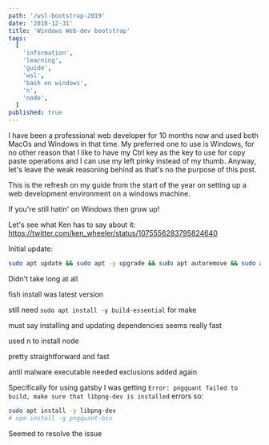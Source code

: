 ```yaml
---
path: '/wsl-bootstrap-2019'
date: '2018-12-31'
title: 'Windows Web-dev bootstrap'
tags:
  [
    'information',
    'learning',
    'guide',
    'wsl',
    'bash on windows',
    'n',
    'node',
  ]
published: true
---
```


I have been a professional web developer for 10 months now and used
both MacOs and Windows in that time. My preferred one to use is
Windows, for no other reason that I like to have my Ctrl key as the
key to use for copy paste operations and I can use my left pinky
instead of my thumb. Anyway, let's leave the weak reasoning behind as
that's no the purpose of this post.

This is the refresh on my guide from the start of the year on setting
up a web development environment on a windows machine.

If you're still hatin' on Windows then grow up!

Let's see what Ken has to say about it:
https://twitter.com/ken_wheeler/status/1075556283795824640

Initial update:

```sh
sudo apt update && sudo apt -y upgrade && sudo apt autoremove && sudo apt dist-upgrade
```

Didn't take long at all

fish install was latest version

still need `sudo apt install -y build-essential` for make

must say installing and updating dependencies seems really fast

used n to install node

pretty straightforward and fast

antil malware executable needed exclusions added again

Specifically for using gatsby I was getting
`Error: pngquant failed to build, make sure that libpng-dev is installed`
errors so:

```sh
sudo apt install -y libpng-dev
# npm install -g pngquant-bin
```

Seemed to resolve the issue
